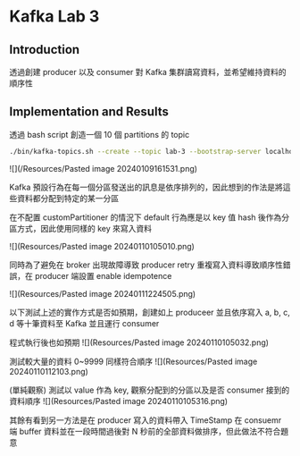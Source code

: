 # Kafka Lab 3

## Introduction

透過創建 producer 以及 consumer 對 Kafka 集群讀寫資料，並希望維持資料的順序性

## Implementation and Results

透過 bash script 創造一個 10 個 partitions 的 topic

```sh
./bin/kafka-topics.sh --create --topic lab-3 --bootstrap-server localhost:8097 --replication-factor 3 --partitions 10
```

![](/Resources/Pasted image 20240109161531.png)

Kafka 預設行為在每一個分區發送出的訊息是依序排列的，因此想到的作法是將這些資料都分配到特定的某一分區

在不配置 customPartitioner 的情況下 default 行為應是以 key 值 hash 後作為分區方式，因此使用同樣的 key 來寫入資料

![](Resources/Pasted image 20240110105010.png)

同時為了避免在 broker 出現故障導致 producer retry 重複寫入資料導致順序性錯誤，在 producer 端設置 enable idempotence

![](Resources/Pasted image 20240111224505.png)

以下測試上述的實作方式是否如預期，創建如上 produceer 並且依序寫入 a, b, c, d 等十筆資料至 Kafka 並且運行 consumer

程式執行後也如預期
![](Resources/Pasted image 20240110105032.png)

測試較大量的資料 0~9999 同樣符合順序
![](Resources/Pasted image 20240110112103.png)

(單純觀察) 測試以 value 作為 key, 觀察分配到的分區以及是否 consumer 接到的資料順序
![](Resources/Pasted image 20240110105316.png)

其餘有看到另一方法是在 producer 寫入的資料帶入 TimeStamp 在 consuemr 端 buffer 資料並在一段時間過後對 N
秒前的全部資料做排序，但此做法不符合題意

